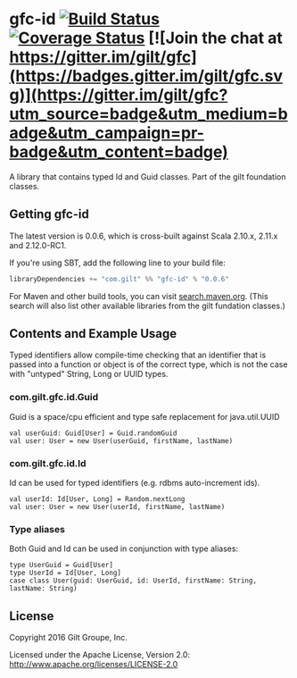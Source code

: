

# gfc-id [![Build Status](https://travis-ci.org/gilt/gfc-id.svg?branch=master)](https://travis-ci.org/gilt/gfc-id) [![Coverage Status](https://coveralls.io/repos/gilt/gfc-id/badge.svg?branch=master&service=github)](https://coveralls.io/github/gilt/gfc-id?branch=master) [![Join the chat at https://gitter.im/gilt/gfc](https://badges.gitter.im/gilt/gfc.svg)](https://gitter.im/gilt/gfc?utm_source=badge&utm_medium=badge&utm_campaign=pr-badge&utm_content=badge)

A library that contains typed Id and Guid classes. Part of the gilt foundation classes.

## Getting gfc-id

The latest version is 0.0.6, which is cross-built against Scala 2.10.x, 2.11.x and 2.12.0-RC1.

If you're using SBT, add the following line to your build file:

```scala
libraryDependencies += "com.gilt" %% "gfc-id" % "0.0.6"
```

For Maven and other build tools, you can visit [search.maven.org](http://search.maven.org/#search%7Cga%7C1%7Ccom.gilt%20gfc).
(This search will also list other available libraries from the gilt fundation classes.)

## Contents and Example Usage

Typed identifiers allow compile-time checking that an identifier that is passed into a
function or object is of the correct type, which is not the case with "untyped" String, 
Long or UUID types.

### com.gilt.gfc.id.Guid

Guid is a space/cpu efficient and type safe replacement for java.util.UUID

    val userGuid: Guid[User] = Guid.randomGuid
    val user: User = new User(userGuid, firstName, lastName)

### com.gilt.gfc.id.Id 

Id can be used for typed identifiers (e.g. rdbms auto-increment ids).

    val userId: Id[User, Long] = Random.nextLong
    val user: User = new User(userId, firstName, lastName)

### Type aliases

Both Guid and Id can be used in conjunction with type aliases:

    type UserGuid = Guid[User]
    type UserId = Id[User, Long]
    case class User(guid: UserGuid, id: UserId, firstName: String, lastName: String)

## License
Copyright 2016 Gilt Groupe, Inc.

Licensed under the Apache License, Version 2.0: http://www.apache.org/licenses/LICENSE-2.0


